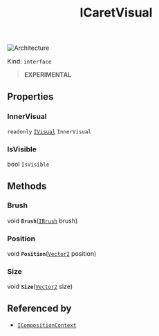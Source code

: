 ﻿---
id: ICaretVisual
title: ICaretVisual
---

![Architecture](https://img.shields.io/badge/architecture-new_only-blue)

Kind: `interface`

> **EXPERIMENTAL**

## Properties
### InnerVisual
`readonly`  [`IVisual`](IVisual) `InnerVisual`

### IsVisible
 bool `IsVisible`

## Methods
### Brush
void **`Brush`**([`IBrush`](IBrush) brush)

### Position
void **`Position`**([`Vector2`](https://docs.microsoft.com/uwp/api/Windows.Foundation.Numerics.Vector2) position)

### Size
void **`Size`**([`Vector2`](https://docs.microsoft.com/uwp/api/Windows.Foundation.Numerics.Vector2) size)

## Referenced by
- [`ICompositionContext`](ICompositionContext)

